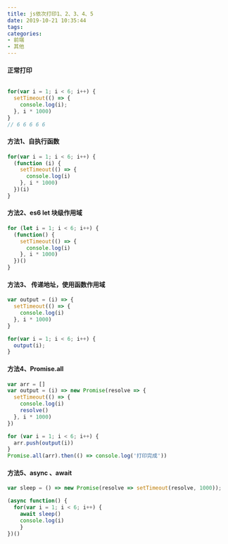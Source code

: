 ```yaml
---
title: js依次打印1、2、3、4、5
date: 2019-10-21 10:35:44
tags:
categories:
- 前端
- 其他
---
```

#### 正常打印

```javascript

for(var i = 1; i < 6; i++) {
  setTimeout(() => {
    console.log(i);
  }, i * 1000)
}
// 6 6 6 6 6
```

#### 方法1、自执行函数

```javascript
for(var i = 1; i < 6; i++) {
  (function (i) {
    setTimeout(() => {
      console.log(i)
    }, i * 1000)
  })(i)
}
```



#### 方法2、es6 let 块级作用域

``` javascript
for (let i = 1; i < 6; i++) {
  (function() {
    setTimeout(() => {
      console.log(i)
    }, i * 1000)
  })()
}
```

#### 方法3、 传递地址，使用函数作用域

```javascript
var output = (i) => {
  setTimeout(() => {
    console.log(i)
  }, i * 1000)
}

for(var i = 1; i < 6; i++) {
  output(i);
}
```

#### 方法4、Promise.all

```javascript
var arr = []
var output = (i) => new Promise(resolve => {
  setTimeout(() => {
    console.log(i)
    resolve()
  }, i * 1000)
})

for (var i = 1; i < 6; i++) {
  arr.push(output(i))
}
Promise.all(arr).then(() => console.log('打印完成'))
```

#### 方法5、async 、await

```javascript
var sleep = () => new Promise(resolve => setTimeout(resolve, 1000));

(async function() {
  for(var i = 1; i < 6; i++) {
  	await sleep()
    console.log(i)
	}
})()
```

